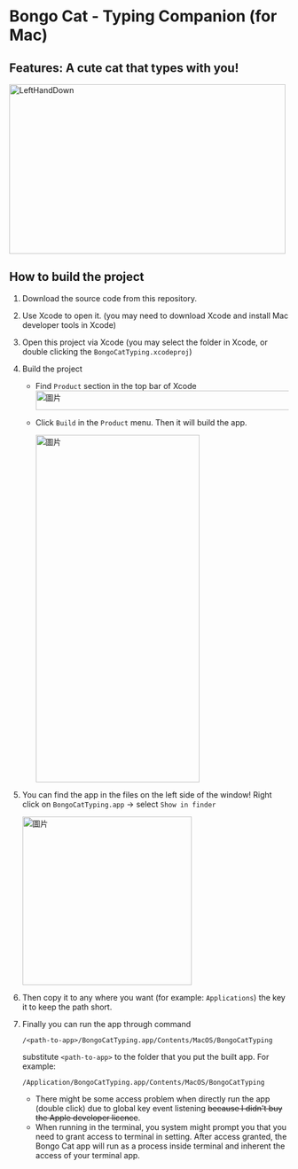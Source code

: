 # Bongo Cat - Typing Companion (for Mac)

## Features: A cute cat that types with you!
<img width="498" height="306" alt="LeftHandDown" src="https://github.com/user-attachments/assets/eeec1031-8ebc-4c9f-88e8-43ff73663785" />

## How to build the project
1. Download the source code from this repository.
2. Use Xcode to open it. (you may need to download Xcode and install Mac developer tools in Xcode)
3. Open this project via Xcode (you may select the folder in Xcode, or double clicking the `BongoCatTyping.xcodeproj`)
4. Build the project
   - Find `Product` section in the top bar of Xcode <img width="727" height="35" alt="圖片" src="https://github.com/user-attachments/assets/f99a7c86-6c3e-42cf-b09c-a0c21239122d" />
   - Click `Build` in the `Product` menu. Then it will build the app.

      <img width="295" height="627" alt="圖片" src="https://github.com/user-attachments/assets/56d7a8bd-1854-444e-847f-a508bc4cdd0c" />
5. You can find the app in the files on the left side of the window! Right click on `BongoCatTyping.app` -> select `Show in finder`

   <img width="305" height="304" alt="圖片" src="https://github.com/user-attachments/assets/89cc7bea-8586-43d8-b1c6-505bfeacca81" />

6. Then copy it to any where you want (for example: `Applications`) the key it to keep the path short.
7. Finally you can run the app through command
   ```shell
   /<path-to-app>/BongoCatTyping.app/Contents/MacOS/BongoCatTyping
   ```
   substitute `<path-to-app>` to the folder that you put the built app.
   For example:
   ```shell
   /Application/BongoCatTyping.app/Contents/MacOS/BongoCatTyping
   ```
   - There might be some access problem when directly run the app (double click) due to global key event listening ~~because I didn't buy the Apple developer licence~~.
   - When running in the terminal, you system might prompt you that you need to grant access to terminal in setting. After access granted, the Bongo Cat app will run as a process inside terminal and inherent the access of your terminal app.
